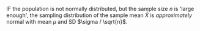 IF the population is not normally distributed, but the sample size $n$ is 'large enough', the sampling distribution of the sample mean $\bar{X}$ is *approximately* normal with mean $\mu$ and SD $\sigma / \sqrt{n}$.

